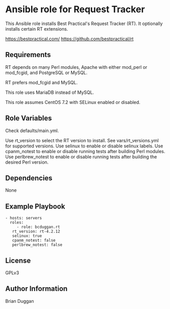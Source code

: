 Ansible role for Request Tracker
================================

This Ansible role installs Best Practical's Request Tracker (RT). It optionally installs certain RT extensions.

https://bestpractical.com/
https://github.com/bestpractical/rt

Requirements
------------

RT depends on many Perl modules, Apache with either mod_perl or mod_fcgid, and PostgreSQL or MySQL.

RT prefers mod_fcgid and MySQL.

This role uses MariaDB instead of MySQL.

This role assumes CentOS 7.2 with SELinux enabled or disabled.

Role Variables
--------------

Check defaults/main.yml.

Use rt_version to select the RT version to install. See vars/rt_versions.yml for supported versions.
Use selinux to enable or disable selinux labels.
Use cpanm_notest to enable or disable running tests after building Perl modules.
Use perlbrew_notest to enable or disable running tests after building the desired Perl version.

Dependencies
------------

None

Example Playbook
----------------

    - hosts: servers
      roles:
         - role: bcduggan.rt
	   rt_version: rt-4.2.12
	   selinux: true
	   cpanm_notest: false
	   perlbrew_notest: false

License
-------

GPLv3


Author Information
------------------

Brian Duggan
